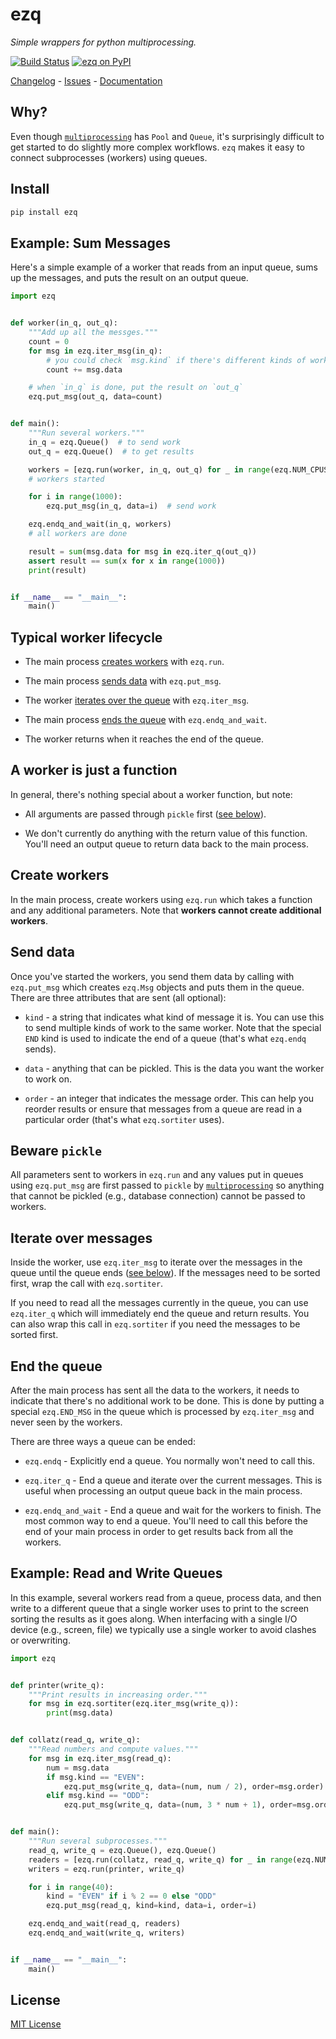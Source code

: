 # ezq

_Simple wrappers for python multiprocessing._

[![Build Status](https://img.shields.io/github/actions/workflow/status/metaist/ezq/.github/workflows/ci.yaml?branch=main&style=for-the-badge)](https://github.com/metaist/ezq/actions)
[![ezq on PyPI](https://img.shields.io/pypi/v/ezq.svg?color=blue&style=for-the-badge)](https://pypi.org/project/ezq)

[Changelog] - [Issues] - [Documentation]

[changelog]: https://github.com/metaist/ezq/blob/main/CHANGELOG.md
[issues]: https://github.com/metaist/ezq/issues
[documentation]: https://metaist.github.io/ezq/

## Why?

Even though [`multiprocessing`][1] has `Pool` and `Queue`, it's surprisingly difficult
to get started to do slightly more complex workflows. `ezq` makes it easy to connect subprocesses (workers) using queues.

[1]: https://docs.python.org/3/library/multiprocessing.html

## Install

```bash
pip install ezq
```

## Example: Sum Messages

Here's a simple example of a worker that reads from an input queue, sums up the
messages, and puts the result on an output queue.

```python
import ezq


def worker(in_q, out_q):
    """Add up all the messges."""
    count = 0
    for msg in ezq.iter_msg(in_q):
        # you could check `msg.kind` if there's different kinds of work
        count += msg.data

    # when `in_q` is done, put the result on `out_q`
    ezq.put_msg(out_q, data=count)


def main():
    """Run several workers."""
    in_q = ezq.Queue()  # to send work
    out_q = ezq.Queue()  # to get results

    workers = [ezq.run(worker, in_q, out_q) for _ in range(ezq.NUM_CPUS)]
    # workers started

    for i in range(1000):
        ezq.put_msg(in_q, data=i)  # send work

    ezq.endq_and_wait(in_q, workers)
    # all workers are done

    result = sum(msg.data for msg in ezq.iter_q(out_q))
    assert result == sum(x for x in range(1000))
    print(result)


if __name__ == "__main__":
    main()
```

## Typical worker lifecycle

- The main process [creates workers](#create-workers) with `ezq.run`.

- The main process [sends data](#send-data) with `ezq.put_msg`.

- The worker [iterates over the queue](#iterate-over-messages) with `ezq.iter_msg`.

- The main process [ends the queue](#end-the-queue) with `ezq.endq_and_wait`.

- The worker returns when it reaches the end of the queue.

## A worker is just a function

In general, there's nothing special about a worker function, but note:

- All arguments are passed through `pickle` first ([see below](#beware-pickle)).

- We don't currently do anything with the return value of this function. You'll
  need an output queue to return data back to the main process.

## Create workers

In the main process, create workers using `ezq.run` which takes a function and
any additional parameters. Note that **workers cannot create additional workers**.

## Send data

Once you've started the workers, you send them data by calling with `ezq.put_msg`
which creates `ezq.Msg` objects and puts them in the queue. There are three
attributes that are sent (all optional):

- `kind` - a string that indicates what kind of message it is.
  You can use this to send multiple kinds of work to the same worker.
  Note that the special `END` kind is used to indicate the end of a queue
  (that's what `ezq.endq` sends).

- `data` - anything that can be pickled.
  This is the data you want the worker to work on.

- `order` - an integer that indicates the message order.
  This can help you reorder results or ensure that messages from a queue are
  read in a particular order (that's what `ezq.sortiter` uses).

## Beware `pickle`

All parameters sent to workers in `ezq.run` and any values put in queues
using `ezq.put_msg` are first passed to `pickle` by [`multiprocessing`][1]
so anything that cannot be pickled (e.g., database connection)
cannot be passed to workers.

## Iterate over messages

Inside the worker, use `ezq.iter_msg` to iterate over the messages in the queue
until the queue ends ([see below](#end-the-queue)). If the messages need to be
sorted first, wrap the call with `ezq.sortiter`.

If you need to read all the messages currently in the queue, you can use `ezq.iter_q`
which will immediately end the queue and return results. You can also wrap this call
in `ezq.sortiter` if you need the messages to be sorted first.

## End the queue

After the main process has sent all the data to the workers, it needs to indicate
that there's no additional work to be done. This is done by putting a special
`ezq.END_MSG` in the queue which is processed by `ezq.iter_msg` and never seen by
the workers.

There are three ways a queue can be ended:

- `ezq.endq` - Explicitly end a queue. You normally won't need to call this.

- `ezq.iter_q` - End a queue and iterate over the current messages. This is
  useful when processing an output queue back in the main process.

- `ezq.endq_and_wait` - End a queue and wait for the workers to finish. The most
  common way to end a queue. You'll need to call this before the end of your main
  process in order to get results back from all the workers.

## Example: Read and Write Queues

In this example, several workers read from a queue, process data, and then write to a
different queue that a single worker uses to print to the screen sorting the results as
it goes along. When interfacing with a single I/O device (e.g., screen, file) we typically use a single worker to avoid clashes or overwriting.

```python
import ezq


def printer(write_q):
    """Print results in increasing order."""
    for msg in ezq.sortiter(ezq.iter_msg(write_q)):
        print(msg.data)


def collatz(read_q, write_q):
    """Read numbers and compute values."""
    for msg in ezq.iter_msg(read_q):
        num = msg.data
        if msg.kind == "EVEN":
            ezq.put_msg(write_q, data=(num, num / 2), order=msg.order)
        elif msg.kind == "ODD":
            ezq.put_msg(write_q, data=(num, 3 * num + 1), order=msg.order)


def main():
    """Run several subprocesses."""
    read_q, write_q = ezq.Queue(), ezq.Queue()
    readers = [ezq.run(collatz, read_q, write_q) for _ in range(ezq.NUM_CPUS - 1)]
    writers = ezq.run(printer, write_q)

    for i in range(40):
        kind = "EVEN" if i % 2 == 0 else "ODD"
        ezq.put_msg(read_q, kind=kind, data=i, order=i)

    ezq.endq_and_wait(read_q, readers)
    ezq.endq_and_wait(write_q, writers)


if __name__ == "__main__":
    main()
```

## License

[MIT License](https://github.com/metaist/ezq/blob/main/LICENSE.md)
